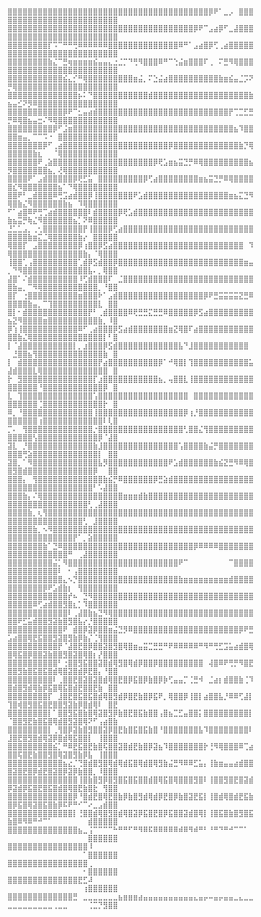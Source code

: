 ⣿⣿⣿⣿⣿⣿⣿⣿⣿⣿⣿⣿⣿⣿⣿⣿⣿⣿⣿⣿⣿⣿⣿⣿⣿⣿⣿⣿⣿⣿⣿⣿⣿⣿⣿⣿⣿⣿⣿⣿⡿⠟⠁⣀⡠⠀⣿⣿⣿⣿⣿⣿⣿⣿⣿⣿⣿⣿⣿⣿⣿⣿⣿⣿⣿⣿⣿⣿⣿⣿⣿
⣿⣿⣿⣿⣿⣿⣿⣿⣿⣿⣿⣿⣿⣿⣿⣿⣿⣿⣿⣿⣿⣿⣿⣿⣿⣿⣿⣿⣿⣿⣿⣿⣿⣿⣿⣿⣿⡿⠟⠉⣠⣴⡿⠋⣀⣼⣿⣿⣿⣿⣿⣿⣿⣿⣿⣿⣿⣿⣿⣿⣿⣿⣿⣿⣿⣿⣿⣿⣿⣿⣿
⣿⣿⣿⣿⣿⣿⣿⣿⡏⠩⠉⠛⠛⢛⠿⠿⠿⠿⠿⠿⣿⣿⣿⣿⣿⣿⣿⣿⣿⣿⣿⣿⣿⣿⠿⠛⠁⣠⣴⣿⡿⢋⢀⣴⣿⣿⣿⣿⣿⣿⣿⣿⣿⣿⣿⣿⣿⣿⣿⣿⣿⣿⣿⣿⣿⣿⣿⣿⣿⣿⣿
⣿⣿⣿⣿⣿⣿⣿⣿⣷⣌⠉⣛⢶⣶⣶⣶⣶⣮⣤⣤⣄⣐⣈⡉⠙⢛⠻⣿⣿⣿⠿⠛⠉⢑⣬⣶⣿⣿⣿⠏⢀⠀⠍⣛⠻⢿⣿⣿⣿⣿⣿⣿⣿⣿⣿⣿⣿⣿⣿⣿⣿⣿⣿⣿⣿⣿⣿⣿⣿⣿⣿
⣿⣿⣿⣿⣿⣿⣿⣿⣿⣿⣿⣮⣄⡊⠛⢿⣿⣿⣿⣿⣿⣿⣿⣿⣿⣶⣬⡀⠍⣑⣬⣴⣿⣿⣿⣿⣿⣿⣿⣿⣿⣿⣷⣶⣮⣤⣈⡩⠝⡛⢿⣿⣿⣿⣿⣿⣿⣿⣿⣿⣿⣿⣿⣿⣿⣿⣿⣿⣿⣿⣿
⣿⣿⣿⣿⣿⣿⣿⣿⣿⣿⣿⣿⣿⣿⡦⠅⠙⣿⣿⣿⣿⣿⣿⣿⣿⣿⣿⣿⣾⣿⣿⣿⣿⣿⣿⣿⣿⣿⣿⣿⣿⣿⣿⣿⣿⣿⣿⣿⣷⣦⣤⣊⠝⡻⠿⣿⣿⣿⣿⣿⣿⣿⣿⣿⣿⣿⣿⣿⣿⣿⣿
⣿⣿⣿⣿⣿⣿⣿⣿⣿⣿⣿⡿⠟⠉⣂⣤⣴⣾⣿⣿⣿⣿⣿⣿⣿⣿⣿⣿⣿⣿⣿⣿⣿⣿⣿⣿⣿⣿⣿⣿⣿⣿⣿⣿⡟⢉⣉⣋⣛⡛⠿⢿⣿⣦⣤⣒⠌⠻⢿⣿⣿⣿⣿⣿⣿⣿⣿⣿⣿⣿⣿
⣿⣿⣿⣿⣿⣿⣿⣿⣿⡿⠋⣨⣶⣿⣿⣿⣿⣿⣿⣿⣿⣿⣿⣿⣿⣿⣿⣿⣿⣿⣿⣿⣿⣿⣿⣿⣿⣿⣿⣿⣿⣿⣿⣿⣿⣦⠹⣿⣿⣿⣿⣶⣤⡀⠉⠉⠩⠐⠀⣿⣿⣿⣿⣿⣿⣿⣿⣿⣿⣿⣿
⣿⣿⣿⣿⣿⣿⣿⡿⠋⢀⣴⣿⣿⣿⣿⣿⣿⣿⣿⣿⣿⣿⣿⣿⣿⣿⣿⣿⣿⣿⣿⣿⡿⣿⣿⣿⣿⣿⣿⣿⣿⣿⣿⣿⣿⣿⣷⡙⢿⣿⣿⣿⣿⣿⣷⣆⠀⠀⠈⢿⣿⣿⣿⣿⣿⣿⣿⣿⣿⣿⣿
⣿⣿⣿⣿⣿⣿⠟⢀⣵⣿⣿⣿⣿⣿⣿⣿⣿⣿⣿⣿⣿⣿⣿⣿⣿⣿⣿⣿⣿⡿⢟⣡⣶⣦⣭⣙⡛⠿⢿⣿⣿⣿⣿⣿⣿⣿⣿⣿⣦⡻⣿⣿⣿⣿⣿⣿⣿⣦⡀⢜⢿⣿⣿⣿⣿⣿⣿⣿⣿⣿⣿
⣿⣿⣿⣿⠟⠁⣠⣾⣿⣿⣿⣿⣿⡿⢟⣋⣥⠀⣿⣿⣿⣿⣿⣿⣿⣿⣿⡿⢋⣴⣿⣿⣿⣿⣿⣿⣿⣿⣶⣦⣭⣙⡛⠿⢿⣿⣿⣿⣿⣿⣎⠻⣿⣿⣿⣿⣿⣿⣿⣦⠁⠙⢿⣿⣿⣿⣿⣿⣿⣿⣿
⣿⣿⠟⠃⣀⣾⣿⣿⣿⠿⢛⣩⣴⣾⣿⣿⡿⢸⣿⣿⣿⣿⣿⣿⣿⠟⣡⣾⣿⣿⣿⣿⣿⣿⣿⣿⣿⣿⣿⣿⣿⣿⣿⣿⣶⣦⣍⣙⠻⢿⣿⣷⣌⠻⣿⣿⣿⣿⣿⣿⣷⣦⠀⠹⢿⣿⣿⣿⣿⣿⣿
⠋⠁⣴⣿⠿⠟⢛⢉⣴⣾⣿⣿⣿⣿⣿⣿⠇⣾⣿⣿⣿⣿⡿⢟⣡⣾⣿⣿⣿⣿⣿⣿⣿⣿⣿⣿⣿⣿⣿⣿⣿⣿⣿⣿⣿⣿⣿⣿⣿⣷⣦⣭⡛⢷⣌⠻⣿⣿⣿⣿⣿⣿⣦⡁⠝⠿⣿⣿⣿⣿⣿
⣘⣁⣁⣠⡀⢀⢂⣿⣿⣿⣿⣿⣿⣿⣿⡟⢸⣿⣿⣿⡿⢋⣴⣿⣿⣿⣿⣿⣿⣿⣿⣿⣿⣿⣿⣿⣿⣿⣿⣿⣿⣿⣿⣿⣿⣿⣿⣿⣿⣿⣿⣿⣿⣷⣶⣍⣈⢿⣿⣿⣿⣿⣿⣷⡔⠀⣿⣿⣿⣿⣿
⢿⣿⣿⡏⠀⣠⣿⣿⣿⣿⣿⣿⣿⣿⡿⢰⣿⣿⡿⣫⣴⣿⣿⣿⣿⣿⣿⣿⣿⣿⣿⣿⣿⣿⣿⣿⣿⣿⣿⣿⣿⣿⣿⣿⣿⣿⣿⠀⠹⢿⣿⣿⣿⣿⣿⣿⣿⣿⣿⣿⣿⣿⣿⣿⣷⡄⠈⢿⣿⣿⣿
⢸⣿⣿⢁⢠⣿⣿⣿⣿⣿⣿⣿⣿⣿⢁⣾⡿⣫⣾⣿⣿⡿⣿⣿⣿⣿⣿⣿⣿⣿⣿⣿⣿⣿⣿⣿⣿⣿⣿⣿⣿⣿⣿⣿⣿⣿⣿⣶⣤⡀⠙⠻⣿⣿⣿⣿⣿⣿⣿⣿⣿⣿⣿⣿⣿⣧⠄⡀⢿⣿⣿
⣼⣿⠁⠌⣾⣿⣿⣿⣿⣿⣿⣿⣿⣿⠸⢋⣾⣿⣿⣿⠏⠀⣈⣿⣿⣿⣿⣿⣿⣿⣿⣿⣿⣿⣿⣿⣿⣿⣿⣿⣿⣿⣿⣿⣿⣿⣿⣿⣿⣿⣷⣤⡀⠉⠻⢿⣿⣿⣿⣿⣿⣿⣿⣿⣿⣿⣿⡀⠘⣿⣿
⣿⡏⠀⢐⣿⣿⣿⣿⣿⣿⣿⣿⣿⣿⣶⣿⣿⣿⠗⠁⣠⣾⣿⣿⣿⣿⣿⣿⣿⣿⣿⣿⣿⣿⣿⣿⣿⣿⣿⡿⠟⣛⣭⣭⣭⣭⣝⣛⠿⣿⣿⣿⣿⣷⣤⡀⠉⢹⣿⣿⣿⣿⣿⣿⣿⣿⣿⣇⠀⣿⣿
⣿⡇⠂⣾⣿⣿⣿⣿⣿⣿⣿⣿⣿⣿⣿⣿⡟⠃⢀⣾⣿⣿⣿⣿⠿⢟⣛⣛⣍⣛⣛⠿⣿⣿⣿⣿⣿⡿⣫⣴⣿⣿⣿⣿⣿⣿⣿⣿⣿⣦⣝⠻⣿⣿⣿⣿⣶⣿⣿⣿⣿⣿⣿⣿⣿⣿⣿⣷⡀⠸⣿
⡿⢱⢸⣿⣿⣿⣿⣿⣿⣿⣿⣿⣿⣿⠿⠋⢀⣴⣿⣿⣿⡿⣫⣴⣾⣿⣿⣿⣿⣿⣿⣿⣶⣝⢿⣿⠏⣴⣿⣿⣿⣿⣿⣿⣿⣿⣿⣿⣿⣿⣿⣷⣌⢿⣿⣿⣿⣿⣿⣿⣿⣿⣿⣿⣿⣿⣿⣿⡇⠃⣿
⡇⠈⣼⣿⣿⣿⣿⣿⣿⣿⣿⣿⣿⡇⡀⣰⣿⣿⣿⡿⣫⣾⣿⣿⣿⣿⣿⣿⣿⣿⣿⣿⣿⣿⣧⠙⣸⣿⣿⣿⣿⣿⣿⣿⣿⣿⣿⣿⠀⠀⣘⣿⣿⣦⢻⣿⣿⣿⣿⣿⣿⣿⣿⣿⣿⣿⣿⣿⣷⠀⣿
⡇⠀⣾⣿⣿⣿⣿⣿⣿⣿⣿⣿⣿⣿⣿⣿⣿⣿⡟⣴⣿⣿⣿⣿⣿⣿⣿⣿⣿⣿⡿⠁⠚⢿⣿⡇⢹⣿⣿⣿⣿⣿⣿⣿⣿⣿⣿⣿⣥⣼⣾⣿⣿⣿⣇⢿⣿⣿⣿⣿⣿⣿⣿⣿⣿⣿⣿⣿⣿⠀⣿
⡗⠀⣻⣿⣿⣿⣿⣿⣿⣿⣿⣿⣿⣿⣿⣿⣿⡏⣰⣿⣿⣿⣿⣿⣿⣿⣿⣿⣿⣿⣦⡀⢤⣿⣿⣇⢸⣿⣿⣿⣿⣿⣿⣿⣿⣿⣿⣿⣿⣿⣿⣿⣿⣿⣿⠘⣿⣿⣿⣿⣿⣿⣿⣿⣿⣿⣿⣿⡿⠀⣿
⣇⠀⢹⣿⣿⣿⣿⣿⣿⣿⣿⣿⣿⣿⣿⣿⣿⢡⣿⣿⣿⣿⣿⣿⣿⣿⣿⣿⣿⣿⣿⣿⣿⣿⣿⣿⠀⣿⣿⣿⣿⣿⣿⣿⣿⣿⣿⣿⣿⣿⣿⣿⣿⣿⣿⢈⣿⣿⣿⣿⣿⣿⣿⣿⣿⣿⣿⣿⡗⠀⣿
⠿⡀⠘⣿⣿⣿⣿⣿⣿⣿⣿⣿⣿⣿⣿⣿⣿⢸⣿⣿⣿⣿⣿⣿⣿⣿⣿⣿⣿⣿⣿⣿⣿⣿⣿⡿⢰⡘⣿⣿⣿⣿⣿⣿⣿⣿⣿⣿⣿⣿⣿⣿⣿⣿⣿⢰⣿⣿⣿⣿⣿⣿⣿⣿⣿⣿⣿⣿⠇⢇⣿
⡉⠄⠀⢻⣿⣿⣿⣿⣿⣿⣿⣿⣿⣿⣿⣿⣿⡐⣿⣿⣿⣿⣿⣿⣿⣿⣿⣿⣿⣿⣿⣿⣿⣿⣿⢃⣿⣿⣌⢻⣿⣿⣿⣿⣿⣿⣿⣿⣿⣿⣿⣿⣿⣿⢣⣿⣿⣿⣿⣿⣿⣿⣿⣿⣿⣿⣿⡿⠈⣼⣿
⣽⣇⠀⡘⣿⣿⣿⣿⣿⣿⣿⣿⣿⣿⣿⣿⣿⣷⣸⣿⣿⣿⣿⣿⣿⣿⣿⣿⣿⣿⣿⣿⣿⣿⢡⣿⣿⣿⣿⣷⣬⡛⣿⣿⣿⣿⣿⣿⣿⣿⣿⣿⢛⣵⣿⣿⣿⣿⣿⣿⣿⣿⣿⣿⣿⣿⣿⡇⠀⣿⣿
⣽⣿⡀⠁⠻⣿⣿⣿⣿⣿⣿⣿⣿⣿⣿⣿⣿⣿⣧⡻⣿⣿⣿⣿⣿⣿⣿⣿⣿⣿⣿⣿⠟⣡⣾⣿⣿⣿⣿⣿⣿⣷⣮⣝⣛⠻⠿⢿⣿⣿⣻⣿⣾⣿⣿⣿⣿⣿⣿⣿⣿⣿⣿⣿⣿⣿⡿⠀⠀⣿⣿
⣿⣿⣿⡄⠀⢻⣿⣿⣿⣿⣿⣿⣿⣿⣿⣿⣿⣿⣿⣷⣮⡛⠿⣿⣿⣿⣿⣿⣿⡿⣛⣵⣾⣿⣿⣿⣿⣿⣿⣿⣿⣿⣿⣿⣿⣿⣿⣿⣿⣿⣿⣿⣿⣿⣿⣿⣿⣿⣿⣿⣿⣿⣿⣿⣿⣿⠃⠡⣼⣿⣿
⣿⣿⣿⣷⡄⠌⢿⣿⣿⣿⣿⣿⣿⣿⣿⣿⣿⣿⣿⣿⣿⣿⣿⣶⣶⣶⣾⣷⣿⣿⣿⣿⣿⣿⣿⣿⣿⣿⣿⣿⣿⣿⣿⣿⣿⣿⣿⣿⣿⣿⣿⣿⣿⣿⣿⣿⣿⣿⣿⣿⣿⣿⣿⣿⣿⢃⢀⣼⣿⣿⣿
⣿⣿⣿⣿⣷⡀⢆⢻⣿⣿⣿⣿⣿⣿⣿⣿⣿⣿⣿⣿⣿⣿⣿⣿⣿⣿⣿⣿⣿⣿⣿⣿⣿⣿⣿⣿⣿⣿⣿⣿⣿⣿⣿⣿⣿⣿⣿⣿⣿⣿⣿⣿⣿⣿⣿⣿⣿⣿⣿⣿⣿⣿⣿⣿⢃⠀⣸⣿⣿⣿⣿
⣿⣿⣿⣿⣿⣷⡀⠢⠻⣿⣿⣿⣿⣿⣿⣿⣿⣿⣿⣿⣿⣿⣿⣿⣿⣿⣿⣿⣿⣿⣿⣿⣿⣿⣿⣿⣿⣿⣿⣿⣿⣿⣿⣿⣿⣿⣿⣿⣿⣿⣿⣿⣿⣿⣿⣿⣿⣿⣿⣿⣿⣿⡟⠁⡀⣵⣿⣿⣿⣿⣿
⣿⣿⣿⣿⣿⣿⣿⣷⠁⣙⠿⣿⣿⣿⣿⣿⣿⣿⣿⣿⣿⣿⣿⣿⣿⣿⣿⣿⣿⣿⣿⣿⣿⣿⣿⣿⣿⡿⠿⠿⠿⠿⣿⣿⣿⣿⣿⣿⣿⣿⣿⣿⣿⣿⣿⣿⣿⣿⣿⣿⣿⠛⠀⢀⣼⣿⣿⣿⣿⣿⣿
⣿⣿⣿⣿⣿⣿⣿⣿⣿⣬⡁⠻⣿⣿⣿⣿⣿⣿⣿⣿⣿⣿⣿⣿⣿⣿⣿⣿⣿⣿⣿⣿⣿⣿⠟⠉⠀⠀⠀⠀⠀⠀⠀⠀⠉⣿⣿⣿⣿⣿⣿⣿⣿⣿⣿⣿⣿⣿⣿⠇⠀⠂⢠⣿⣿⣿⣿⣿⣿⣿⣿
⣿⣿⣿⣿⣿⣿⣿⣿⣿⣿⣿⣄⠢⡙⣿⣿⣿⣿⣿⣿⣿⣿⣿⣿⣿⣿⣿⣿⣿⣿⣿⣿⣿⣿⣷⣶⣶⣶⣶⣶⣶⣶⣶⣶⣾⣿⣿⣿⣿⣿⣿⣿⣿⣿⣿⣿⡿⠟⣡⣾⣷⡆⠀⢻⣿⣿⣿⣿⣿⣿⣿
⣿⣿⣿⣿⣿⣿⣿⣿⣿⣿⣿⣿⡞⠦⠀⣙⠻⣿⣿⣿⣿⣿⣿⣿⣿⣿⣿⣿⣿⣿⣿⣿⣿⣿⣿⣿⣿⣿⣿⣿⣿⣿⣿⣿⣿⣿⣿⣿⣿⣿⣿⣿⣿⣿⠿⢋⣴⣾⣿⣿⣻⣿⣆⡁⠹⣿⣿⣿⣿⣿⣿
⣿⣿⣿⣿⣿⣿⣿⣿⣿⣿⣿⣿⠇⢀⣼⣿⣷⣦⣙⠻⢿⣿⣿⣿⣿⣿⣿⣿⣿⣿⣿⣿⣿⣿⣿⣿⣿⣿⣿⣿⣿⣿⣿⣿⣿⣿⣿⣿⣿⣿⣿⠟⣋⣥⣾⣿⣿⣻⣽⣷⣿⣻⣿⣧⡔⡘⣿⣿⣿⣿⣿
⣿⣿⣿⣿⣿⣿⣿⣿⣿⣿⣿⠟⠀⣾⣿⡿⣽⡿⣿⣿⣶⣬⣙⡻⠿⣿⣿⣿⣿⣿⣿⣿⣿⣿⣿⣿⣿⣿⣿⣿⣿⣿⣿⣿⣿⣿⡿⠟⣛⣡⣴⣿⣿⢿⣟⣯⣿⣿⣻⣽⣿⣻⣷⡿⣷⡌⢈⢻⣿⣿⣿
⣿⣿⣿⣿⣿⣿⣿⣿⣿⣿⡟⠈⣼⣿⣟⣿⡿⣿⣿⣽⣿⣻⣿⢿⣿⣶⣤⣭⣉⣛⣛⠛⠟⠿⠿⠿⠿⠿⠛⠻⠛⢛⣋⣩⣥⣴⣾⣿⢿⣿⢿⣯⣿⡿⣿⣿⣽⣷⣿⣿⣻⣿⣽⣿⢿⣿⡆⡜⣿⣿⣿
⣿⣿⣿⣿⣿⣿⣿⣿⣿⣿⠃⢐⣿⣿⣻⣯⣿⣿⣽⣿⣾⢿⣻⣿⢿⣾⡿⣿⣿⡿⣿⣿⣿⣿⣿⣿⣿⣿⣿⠀⢼⣿⠿⠟⢛⡛⠻⣿⣟⣿⣿⣻⣷⣿⣯⣿⣯⣿⣾⢿⣿⣽⣿⣾⡿⣟⣿⡄⠘⣿⣿
⣿⣿⣿⣿⣿⣿⣿⣿⣿⠇⢀⣿⣿⣟⣿⣽⣿⣽⣿⣾⢿⣿⣟⣿⡿⣯⣿⡿⣷⣿⡿⡷⢋⣤⣤⡉⢈⣛⠺⠀⣈⣴⡆⣾⣿⣿⣷⢈⠹⣿⣾⣿⣻⣾⢿⣷⡿⣯⣿⢿⣯⣿⣾⣟⣿⣿⣟⣷⠀⣿⣿
⣿⣿⣿⣿⣿⣿⣿⣿⡏⠀⣸⣿⣟⣿⣯⣿⣯⣿⣾⢿⣿⣻⣾⡿⣿⣟⣷⣿⡿⣯⠟⡀⢿⣿⣿⡿⢸⣿⡇⣴⣿⣿⣧⡘⠿⠿⢋⣼⡇⢹⣿⢾⣿⣻⣿⣯⣿⣟⣿⣿⣻⣽⣷⡿⣿⣾⢿⠇⠀⣿⣟
⣿⣿⣿⣿⣿⣿⣿⣿⡇⠁⣿⣿⣻⣯⣿⣷⣿⢿⣽⣿⣻⡿⣷⣿⣟⣿⣯⣷⣿⣿⢠⣿⣦⣉⣋⣤⣿⣿⡅⣿⣿⣿⣿⣿⣿⣿⣿⣿⡇⠈⣿⣿⣻⣟⣷⣿⣯⣿⢿⣾⣿⣻⣽⣿⢿⠝⠋⢠⣴⣿⣷
⣿⣿⣿⣿⣿⣿⣿⣿⡇⢀⢻⣿⡿⣽⣷⣿⣻⣿⣿⣽⡿⣿⣟⣷⣿⣯⣿⣯⣷⣿⠘⣿⣿⣿⣿⣿⣿⣿⣧⠹⣿⣿⣿⣿⣿⣿⣿⣿⠇⣸⣿⣟⣿⣻⣿⣾⢿⣽⡿⣿⣾⢿⣯⣿⣿⡇⠀⢸⣿⣿⣿
⣿⣿⣿⣿⣿⣿⣿⣿⣿⣮⡁⠛⠿⣟⣯⣿⣟⣷⣿⢯⣿⣿⣽⣿⣾⣟⣷⣿⡿⣽⣦⠹⣿⣿⣿⣿⣿⣿⣿⡗⢘⠻⢿⣿⣿⣿⠿⢉⣴⣿⣿⢯⣿⣟⣷⣿⣿⣻⣿⢿⣽⣿⣻⣷⡿⣧⠀⢸⣿⣿⣿
⣿⣿⣿⣿⣿⣿⣿⣿⣿⣿⣿⣦⣔⡈⢙⣿⣾⣿⣻⣿⢿⣾⢿⣾⣯⣿⢿⣾⣿⢿⣻⣷⣬⣛⠻⠿⠿⣋⣥⡄⢸⣷⣶⣤⣤⣴⣾⣿⣿⣿⣽⣿⣟⣿⡿⣾⣟⣿⣽⣿⡿⣽⡿⣷⣿⣿⡀⠸⣿⣿⣿
⣿⣿⣿⣿⣿⣿⣿⣿⣿⣿⣿⣿⣿⣿⢸⣿⣷⣿⣻⡿⣿⣻⣿⣯⣿⣯⣿⣿⣾⣿⢿⣯⣿⢿⣿⣿⣿⣻⣿⠇⢸⣿⣿⣻⣿⣟⣿⣽⣾⡿⣽⣾⡿⣯⣿⣟⣿⣯⣿⣾⣿⢿⣿⣟⣷⣿⣗⠀⢻⣿⣿
⣿⣿⣿⣿⣿⣿⣿⣿⣿⣿⣿⣿⣿⡿⠘⣿⣾⣟⣿⢿⣟⣿⣷⡿⣷⣿⣻⣾⢿⣾⡿⣟⣿⡿⣷⣿⣽⣟⣯⡇⢸⣿⣾⢿⣿⣾⣟⣯⣷⣿⡿⣯⣿⢿⣽⣿⣯⣿⣷⡿⠯⠟⠛⠊⠉⠔⣀⣠⣾⣿⣿
⣿⣿⣿⣿⣿⣿⣿⣿⣿⣿⣿⣿⣿⡇⢘⣿⣿⣾⢿⣿⣻⣿⣾⢿⣿⣽⡿⣯⣿⣟⣿⡿⣯⣿⣿⣽⣾⣿⢿⡇⢸⣿⣯⣿⣷⣿⣻⣿⣯⣷⣿⠿⠻⠿⠛⠚⠉⠁⠀⠀⠀⠀⠀⠀⠀⣾⣿⣿⣿⣿⣿
⣿⣿⣿⣿⣿⣿⣿⣿⣿⣿⣿⣿⣿⣿⣦⣀⢨⠉⠉⠉⠉⠓⠛⠛⠋⠛⠻⠿⠯⠿⠿⠿⠿⠿⠾⠿⠻⠾⠛⠃⠘⠛⠙⠛⠚⠉⠉⠁⠀⠀⠀⠀⠀⠀⠀⠀⠀⠀⠀⠀⠀⠀⠀⠀⠀⣿⣿⣿⣿⣿⣿
⣿⣿⣿⣿⣿⣿⣿⣿⣿⣿⣿⣿⣿⣿⣿⣿⠸⠀⠀⠀⠀⠀⠀⠀⠀⠀⠀⠀⠀⠀⠀⠀⠀⠀⠀⠀⠀⠀⠀⠀⠀⠀⠀⠀⠀⠀⠀⠀⠀⠀⠀⠀⠀⠀⠀⠀⠀⠀⠀⠀⠀⠀⠀⠀⠁⣿⣿⣿⣿⣿⣿
⣿⣿⣿⣿⣿⣿⣿⣿⣿⣿⣿⣿⣿⣿⣿⣿⢀⠀⠀⠀⠀⠀⠀⠀⠀⠀⠀⠀⠀⠀⠀⠀⠀⠀⠀⠀⠀⠀⠀⠀⠀⠀⠀⠀⠀⠀⠀⠀⠀⠀⠀⠀⠀⠀⠀⠀⠀⠀⠀⠀⠀⠀⠀⠀⠂⣿⣿⣿⣿⣿⣿
⣿⣿⣿⣿⣿⣿⣿⣿⣿⣿⣿⣿⣿⣿⣟⣋⠼⠀⠀⠀⠀⠀⠀⠀⠀⠀⠀⠀⠀⠀⠀⠀⠀⠀⠀⠀⠀⠀⠀⠀⠀⠀⠀⠀⠀⠀⠀⠀⠀⠀⠀⠀⠀⠀⠀⠀⠀⠀⠀⠀⠀⠀⠀⠀⢰⣿⣿⣿⣿⣿⣿
⣿⣿⣿⣿⣿⣿⣿⣿⣿⣿⣿⣿⣿⣛⠀⣀⣀⣀⣀⣀⣀⣀⣦⣶⣶⣶⣴⣤⣤⣤⣤⣤⣤⣤⣤⣤⣤⣄⣤⡤⠤⣤⡤⣤⣤⣀⣄⣀⣀⣀⣀⣀⣀⣀⣀⣀⣀⣀⢀⣀⣀⠀⠀⠀⠀⢈⣉⡙⣻⣿⣿
